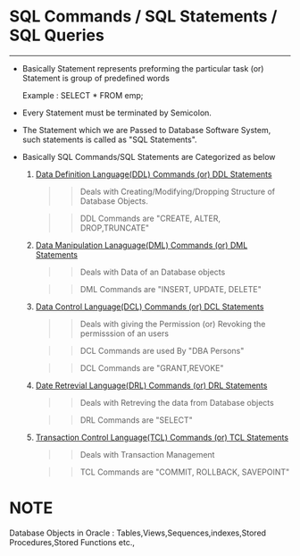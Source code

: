 # SQL Commands / SQL Statements / SQL Queries
------------
* Basically Statement represents preforming the particular task (or) Statement is group of predefined words
   
   Example : SELECT * FROM emp;

* Every Statement must be terminated by Semicolon.

* The Statement which we are Passed to Database Software System, such statements is called as "SQL Statements".

* Basically SQL Commands/SQL Statements are Categorized as below

   1) <ins>Data Definition Language(DDL) Commands (or) DDL Statements </ins> 

      >> Deals with Creating/Modifying/Dropping Structure of Database Objects.

      >> DDL Commands are  "CREATE, ALTER, DROP,TRUNCATE"

   2) <ins>Data Manipulation Lanaguage(DML) Commands (or) DML Statements</ins>
      
       >> Deals with Data of an Database objects

       >> DML Commands are "INSERT, UPDATE, DELETE"     

   3) <ins>Data Control Language(DCL) Commands (or) DCL Statements</ins>
       
       >> Deals with giving the Permission (or) Revoking the permisssion of an users
 
       >> DCL Commands are used By "DBA Persons"

       >> DCL Commands are "GRANT,REVOKE"       

   4) <ins>Date Retrevial Language(DRL) Commands (or) DRL Statements</ins>

       >> Deals with Retreving the data from Database objects

       >> DRL Commands are "SELECT"

   5) <ins>Transaction Control Language(TCL) Commands (or) TCL Statements</ins>

       >> Deals with Transaction Management
  
       >> TCL Commands are "COMMIT, ROLLBACK, SAVEPOINT"
	   
NOTE
====
Database Objects in Oracle : Tables,Views,Sequences,indexes,Stored Procedures,Stored Functions etc.,	   